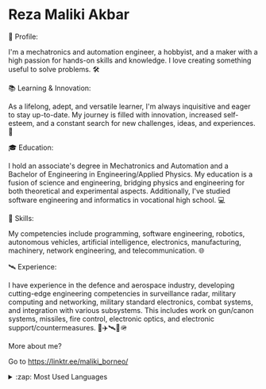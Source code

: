 # Reza Maliki Akbar

<!--
**malikiborneo/malikiborneo** is a ✨ _special_ ✨ repository because its `README.md` (this file) appears on your GitHub profile.

Here are some ideas to get you started:

- 🔭 I’m currently working on ...
- 🌱 I’m currently learning ...
- 👯 I’m looking to collaborate on ...
- 🤔 I’m looking for help with ...
- 💬 Ask me about ...
- 📫 How to reach me: ...
- 😄 Pronouns: ...
- ⚡ Fun fact: ...
-->

🤖 Profile:

I'm a mechatronics and automation engineer, a hobbyist, and a maker with a high passion for hands-on skills and knowledge. I love creating something useful to solve problems. 🛠️

📚 Learning & Innovation:

As a lifelong, adept, and versatile learner, I'm always inquisitive and eager to stay up-to-date. My journey is filled with innovation, increased self-esteem, and a constant search for new challenges, ideas, and experiences. 🚀

🎓 Education:

I hold an associate's degree in Mechatronics and Automation and a Bachelor of Engineering in Engineering/Applied Physics. My education is a fusion of science and engineering, bridging physics and engineering for both theoretical and experimental aspects. Additionally, I've studied software engineering and informatics in vocational high school. 💻

🔧 Skills:

My competencies include programming, software engineering, robotics, autonomous vehicles, artificial intelligence, electronics, manufacturing, machinery, network engineering, and telecommunication. 🌐

🛰️ Experience:

I have experience in the defence and aerospace industry, developing cutting-edge engineering competencies in surveillance radar, military computing and networking, military standard electronics, combat systems, and integration with various subsystems. This includes work on gun/canon systems, missiles, fire control, electronic optics, and electronic support/countermeasures. 🚢✈️🛰️📡🪖

More about me?

Go to https://linktr.ee/maliki_borneo/ 

<details>
  <summary>:zap: Most Used Languages</summary>

  <img align="left" alt="Maliki's Top Programming Languages" src="https://github-readme-stats.vercel.app/api/top-langs/?username=malikiborneo&show_icons=true&theme=calm" />

</details>
